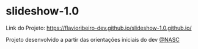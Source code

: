 # slideshow-1.0

Link do Projeto: https://flavioribeiro-dev.github.io/slideshow-1.0.github.io/

Projeto desenvolvido a partir das orientações iniciais do dev <a href="https://www.youtube.com/@nascjoao" target=_blank>@NASC</a>
